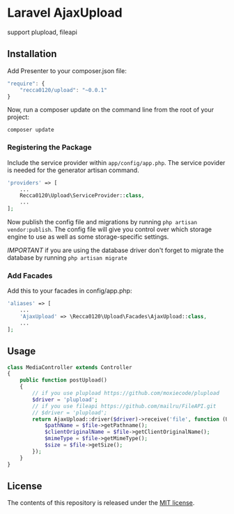 # Laravel AjaxUpload
support plupload, fileapi

## Installation

Add Presenter to your composer.json file:

```js
"require": {
    "recca0120/upload": "~0.0.1"
}
```
Now, run a composer update on the command line from the root of your project:

    composer update

### Registering the Package

Include the service provider within `app/config/app.php`. The service povider is needed for the generator artisan command.

```php
'providers' => [
    ...
    Recca0120\Upload\ServiceProvider::class,
    ...
];
```

Now publish the config file and migrations by running `php artisan vendor:publish`. The config file will give you control over which storage engine to use as well as some storage-specific settings.

_IMPORTANT_ if you are using the database driver don't forget to migrate the database by running `php artisan migrate`

### Add Facades

Add this to your facades in config/app.php:

```php
'aliases' => [
    ...
    'AjaxUpload' => \Recca0120\Upload\Facades\AjaxUpload::class,
    ...
];
```

## Usage

```php
class MediaController extends Controller
{
    public function postUpload()
    {
        // if you use plupload https://github.com/moxiecode/plupload
        $driver = 'plupload';
        // if you use fileapi https://github.com/mailru/FileAPI.git
        // $driver = 'plupload';
        return AjaxUpload::driver($driver)->receive('file', function (UploadedFile $file) {
            $pathName = $file->getPathname();
            $clientOriginalName = $file->getClientOriginalName();
            $mimeType = $file->getMimeType();
            $size = $file->getSize();
        });
    }
}
```

## License

The contents of this repository is released under the [MIT license](http://opensource.org/licenses/MIT).
